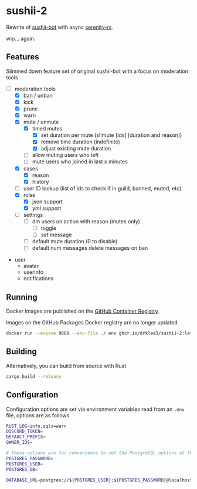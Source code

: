 # sushii-2

Rewrite of [sushii-bot](https://github.com/drklee3/sushii-bot) with async
[serenity-rs](https://github.com/serenity-rs/serenity/).

wip... again.

## Features

Slimmed down feature set of original sushii-bot with a focus on moderation tools

-   [ ] moderation tools
    -   [x] ban / unban
    -   [x] kick
    -   [x] prune
    -   [x] warn
    -   [x] mute / unmute
        -   [x] timed mutes
            -   [x] set duration per mute (s!!mute [ids] [duration and reason])
            -   [x] remove time duration (indefinite)
            -   [x] adjust existing mute duration
        -   [ ] allow muting users who left
        -   [ ] mute users who joined in last x minutes
    -   [x] cases
        -   [x] reason
        -   [x] history
    -   [ ] user ID lookup (list of ids to check if in guild, banned, muted, etc)
    -   [x] roles
        -   [x] json support
        -   [x] yml support
    -   [ ] settings
        -   [ ] dm users on action with reason (mutes only)
            -   [ ] toggle
            -   [ ] set message
        -   [ ] default mute duration (0 to disable)
        -   [ ] default num messages delete messages on ban
-   user
    -   avatar
    -   userinfo
    -   notifications

## Running

Docker images are published on the [GitHub Container Registry](https://github.com/users/drklee3/packages/container/package/sushii-2).

Images on the GitHub Packages Docker registry are no longer updated.

```bash
docker run --expose 9888 --env-file ./.env ghcr.io/drklee3/sushii-2:latest
```

## Building

Alternatively, you can build from source with Rust

```bash
cargo build --release
```

## Configuration

Configuration options are set via environment variables read from an `.env`
file, options are as follows

```bash
RUST_LOG=info,sqlx=warn
DISCORD_TOKEN=
DEFAULT_PREFIX=
OWNER_IDS=

# These options are for convenience to set the PostgreSQL options at the same time
POSTGRES_PASSWORD=
POSTGRES_USER=
POSTGRES_DB=

DATABASE_URL=postgres://${POSTGRES_USER}:${POSTGRES_PASSWORD}@localhost:5432/${POSTGRES_DB}
```
